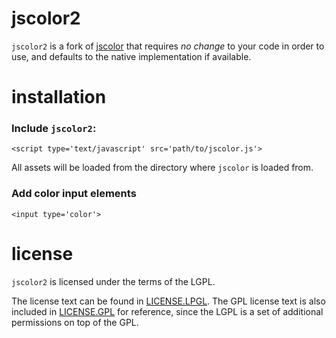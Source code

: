 jscolor2
========

`jscolor2` is a fork of [jscolor](http://jscolor.com) that requires *no change*
to your code in order to use, and defaults to the native implementation if
available.

installation
============

### Include `jscolor2`:

    <script type='text/javascript' src='path/to/jscolor.js'>

All assets will be loaded from the directory where `jscolor` is loaded from.

### Add color input elements

    <input type='color'>

license
=======

`jscolor2` is licensed under the terms of the LGPL.

The license text can be found in [LICENSE.LPGL](LICENSE.LPGL).
The GPL license text is also included in [LICENSE.GPL](LICENSE.GPL) for
reference, since the LGPL is a set of additional permissions on top of the GPL.

